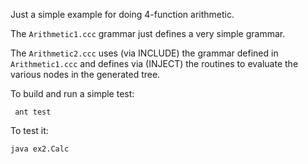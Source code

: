 Just a simple example for doing 4-function arithmetic.

The `Arithmetic1.ccc` grammar just defines a very simple grammar.

The `Arithmetic2.ccc` uses (via INCLUDE) the grammar defined in `Arithmetic1.ccc` and defines via (INJECT) the routines to evaluate the various nodes in the generated tree.

To build and run a simple test:

     ant test

To test it:

    java ex2.Calc
